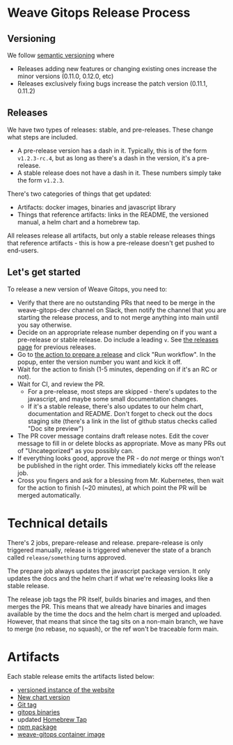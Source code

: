 # Weave Gitops Release Process

## Versioning

We follow [semantic versioning](https://semver.org/) where
- Releases adding new features or changing existing ones increase the minor versions (0.11.0, 0.12.0, etc)
- Releases exclusively fixing bugs increase the patch version (0.11.1, 0.11.2)

## Releases

We have two types of releases: stable, and pre-releases. These change
what steps are included.

- A pre-release version has a dash in it. Typically, this is of the
  form `v1.2.3-rc.4`, but as long as there's a dash in the version,
  it's a pre-release.
- A stable release does not have a dash in it. These numbers simply
  take the form `v1.2.3`.

There's two categories of things that get updated:
- Artifacts: docker images, binaries and javascript library
- Things that reference artifacts: links in the README, the versioned
 manual, a helm chart and a homebrew tap.

All releases release all artifacts, but only a stable release releases
things that reference artifacts - this is how a pre-release doesn't
get pushed to end-users.

## Let's get started

To release a new version of Weave Gitops, you need to:
- Verify that there are no outstanding PRs that need to be merge in the weave-gitops-dev channel on Slack, then notify the channel that you are starting the release process, and to not merge anything into main until you say otherwise.
- Decide on an appropriate release number depending on if you want a
  pre-release or stable release. Do include a leading `v`. See [the
  releases page](https://github.com/weaveworks/weave-gitops/releases)
  for previous releases.
- Go to [the action to prepare a release](https://github.com/weaveworks/weave-gitops/actions/workflows/prepare-release.yaml)
  and click "Run workflow". In the popup, enter the version number you
  want and kick it off.
- Wait for the action to finish (1-5 minutes, depending on if it's an
  RC or not).
- Wait for CI, and review the PR.
  - For a pre-release, most steps are skipped - there's updates to the
    javascript, and maybe some small documentation changes.
  - If it's a stable release, there's also updates to our helm chart,
    documentation and README. Don't forget to check out the docs
    staging site (there's a link in the list of github status checks
    called "Doc site preview")
- The PR cover message contains draft release notes. Edit the cover
  message to fill in or delete blocks as appropriate. Move as many PRs out of "Uncategorized" as you possibly can. 
- If everything looks good, approve the PR - do *not* merge or things
  won't be published in the right order. This immediately kicks off the
  release job.
- Cross you fingers and ask for a blessing from Mr. Kubernetes, then wait for the action to finish (~20 minutes), at which point the PR will be merged automatically.

# Technical details

There's 2 jobs, prepare-release and release. prepare-release is only
triggered manually, release is triggered whenever the state of a
branch called `release/something` turns approved.

The prepare job always updates the javascript package version. It only
updates the docs and the helm chart if what we're releasing looks like
a stable release.

The release job tags the PR itself, builds binaries and images, and
then merges the PR. This means that we already have binaries and
images available by the time the docs and the helm chart is merged and
uploaded. However, that means that since the tag sits on a non-main
branch, we have to merge (no rebase, no squash), or the ref won't be
traceable form main.

# Artifacts

Each stable release emits the artifacts listed below:

- [versioned instance of the website](https://github.com/weaveworks/weave-gitops/tree/main/website/versioned_docs)
- [New chart version](https://github.com/weaveworks/weave-gitops/pkgs/container/charts%2Fweave-gitops)
- [Git tag](https://github.com/weaveworks/weave-gitops/tags)
- [gitops binaries](https://github.com/weaveworks/weave-gitops/releases)
- updated [Homebrew Tap](https://github.com/weaveworks/homebrew-tap/blob/master/Formula/gitops.rb)
- [npm package](https://github.com/weaveworks/weave-gitops/pkgs/npm/weave-gitops)
- [weave-gitops container image](https://github.com/weaveworks/weave-gitops/pkgs/container/weave-gitops)
